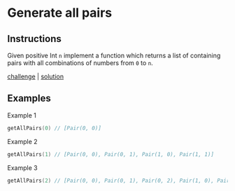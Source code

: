 # Generate all pairs

## Instructions

Given positive Int `n` implement a function which returns a list of containing pairs with all combinations of numbers
from `0` to `n`.

[challenge](challenge.kt) | [solution](solution.kt)

## Examples

Example 1

```kotlin
getAllPairs(0) // [Pair(0, 0)]
```

Example 2

```kotlin
getAllPairs(1) // [Pair(0, 0), Pair(0, 1), Pair(1, 0), Pair(1, 1)]
```

Example 3

```kotlin
getAllPairs(2) // [Pair(0, 0), Pair(0, 1), Pair(0, 2), Pair(1, 0), Pair(1, 1), Pair(1, 2), Pair(2, 0), Pair(2, 1), Pair(2, 2)]
```
